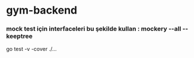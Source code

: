 # gym-backend

### mock test için interfaceleri bu şekilde kullan : mockery --all --keeptree

go test -v -cover ./...